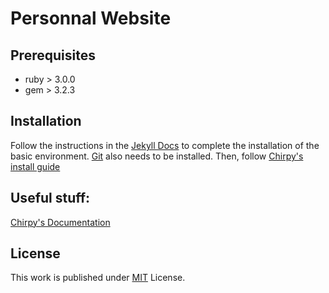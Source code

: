 # Personnal Website

## Prerequisites

- ruby > 3.0.0
- gem > 3.2.3 

## Installation

Follow the instructions in the [Jekyll Docs](https://jekyllrb.com/docs/installation/) to complete the installation of
the basic environment. [Git](https://git-scm.com/) also needs to be installed.
Then, follow [Chirpy's install guide](https://chirpy.cotes.page/posts/getting-started/)

## Useful stuff:

[Chirpy's Documentation](https://github.com/cotes2020/jekyll-theme-chirpy/wiki)

## License

This work is published under [MIT][mit] License.

[gem]: https://rubygems.org/gems/jekyll-theme-chirpy
[chirpy]: https://github.com/cotes2020/jekyll-theme-chirpy/
[use-template]: https://github.com/cotes2020/chirpy-starter/generate
[CD]: https://en.wikipedia.org/wiki/Continuous_deployment
[mit]: https://github.com/cotes2020/chirpy-starter/blob/master/LICENSE
